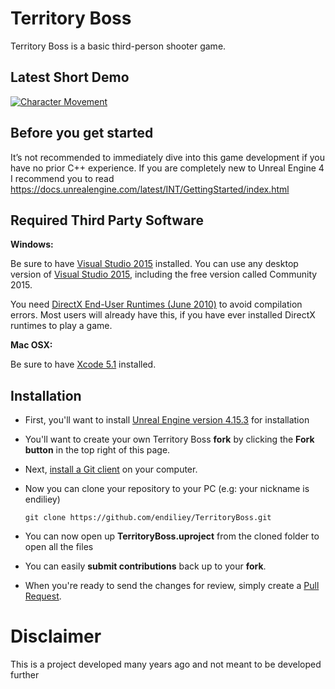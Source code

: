 # Territory Boss
Territory Boss is a basic third-person shooter game.

## Latest Short Demo
[![Character Movement](demo.png)](https://youtu.be/eYM2Y440_BE)

## Before you get started

It’s not recommended to immediately dive into this game development if you have no prior C++ experience. If you are completely new to Unreal Engine 4 I recommend you to read https://docs.unrealengine.com/latest/INT/GettingStarted/index.html

Required Third Party Software
---------------------

**Windows:**

Be sure to have [Visual Studio 2015](https://www.visualstudio.com/vs-2015-product-editions) installed.  You can use any desktop version of [Visual Studio 2015](https://www.visualstudio.com/), including the free version called Community 2015.

You need [DirectX End-User Runtimes (June 2010)](http://www.microsoft.com/en-us/download/details.aspx?id=8109) to avoid compilation errors.  Most users will already have this, if you have ever installed DirectX runtimes to play a game.
 
**Mac OSX:**

Be sure to have [Xcode 5.1](https://itunes.apple.com/us/app/xcode/id497799835) installed.



## Installation

- First, you'll want to install [Unreal Engine version 4.15.3](https://docs.unrealengine.com/latest/INT/GettingStarted/Installation/) for installation
- You'll want to create your own Territory Boss **fork** by clicking the __Fork button__ in the top right of this page.
- Next, [install a Git client](http://help.github.com/articles/set-up-git) on your computer.
- Now you can clone your repository to your PC (e.g: your nickname is endiliey)

  ```
  git clone https://github.com/endiliey/TerritoryBoss.git
  ```
  
- You can now open up **TerritoryBoss.uproject** from the cloned folder to open all the files
- You can easily **submit contributions** back up to your **fork**. 
- When you're ready to send the changes for review, simply create a [Pull Request](https://help.github.com/articles/using-pull-requests).

# Disclaimer
This is a project developed many years ago and not meant to be developed further
